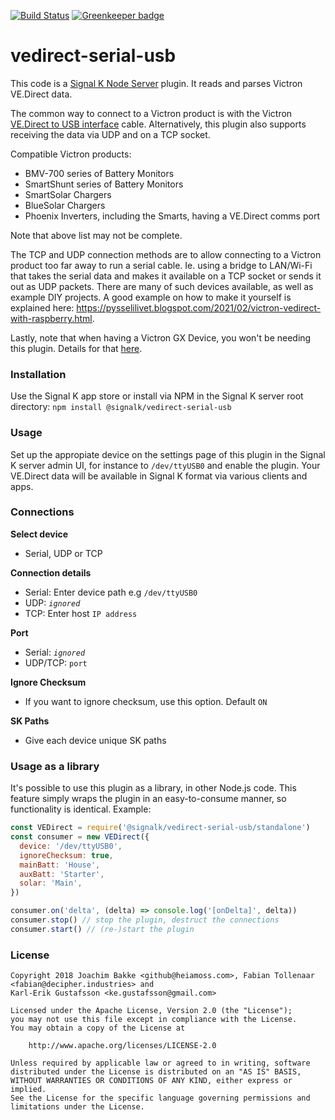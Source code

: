 [![Build Status](https://travis-ci.org/SignalK/vedirect-serial-usb.svg?branch=master)](https://travis-ci.org/SignalK/vedirect-serial-usb) [![Greenkeeper badge](https://badges.greenkeeper.io/SignalK/vedirect-serial-usb.svg)](https://greenkeeper.io/)

# vedirect-serial-usb

This code is a [Signal K Node Server](https://github.com/SignalK/signalk-server-node) plugin. It reads and parses Victron VE.Direct data.

The common way to connect to a Victron product is with the Victron [VE.Direct to USB interface](https://www.victronenergy.com/accessories/ve-direct-to-usb-interface) cable.
Alternatively, this plugin also supports receiving the data via UDP and on a TCP socket.

Compatible Victron products:

- BMV-700 series of Battery Monitors
- SmartShunt series of Battery Monitors
- SmartSolar Chargers
- BlueSolar Chargers
- Phoenix Inverters, including the Smarts, having a VE.Direct comms port

Note that above list may not be complete.

The TCP and UDP connection methods are to allow connecting to a Victron product
too far away to run a serial cable. Ie. using a bridge to LAN/Wi-Fi that takes
the serial data and makes it available on a TCP socket or sends it out as UDP
packets. There are many of such devices available, as well as example DIY projects.
A good example on how to make it yourself is explained here:
https://pysselilivet.blogspot.com/2021/02/victron-vedirect-with-raspberry.html.

Lastly, note that when having a Victron GX Device, you won't be needing this
plugin. Details for that [here](https://github.com/sbender9/signalk-venus-plugin).

### Installation

Use the Signal K app store or install via NPM in the Signal K server root directory: `npm install @signalk/vedirect-serial-usb`

### Usage

Set up the appropiate device on the settings page of this plugin in the Signal K server admin UI, for instance to `/dev/ttyUSB0` and enable the plugin. Your VE.Direct data will be available in Signal K format via various clients and apps.

### Connections

**Select device**

- Serial, UDP or TCP

**Connection details**

- Serial: Enter device path e.g `/dev/ttyUSB0`
- UDP: _`ignored`_
- TCP: Enter host `IP address`

**Port**

- Serial: _`ignored`_
- UDP/TCP: `port`

**Ignore Checksum**

- If you want to ignore checksum, use this option. Default `ON`

**SK Paths**

- Give each device unique SK paths

### Usage as a library

It's possible to use this plugin as a library, in other Node.js code. This feature simply wraps the plugin in an easy-to-consume manner, so functionality is identical. Example:

```javascript
const VEDirect = require('@signalk/vedirect-serial-usb/standalone')
const consumer = new VEDirect({
  device: '/dev/ttyUSB0',
  ignoreChecksum: true,
  mainBatt: 'House',
  auxBatt: 'Starter',
  solar: 'Main',
})

consumer.on('delta', (delta) => console.log('[onDelta]', delta))
consumer.stop() // stop the plugin, destruct the connections
consumer.start() // (re-)start the plugin
```

### License

```
Copyright 2018 Joachim Bakke <github@heiamoss.com>, Fabian Tollenaar <fabian@decipher.industries> and
Karl-Erik Gustafsson <ke.gustafsson@gmail.com>

Licensed under the Apache License, Version 2.0 (the "License");
you may not use this file except in compliance with the License.
You may obtain a copy of the License at

    http://www.apache.org/licenses/LICENSE-2.0

Unless required by applicable law or agreed to in writing, software
distributed under the License is distributed on an "AS IS" BASIS,
WITHOUT WARRANTIES OR CONDITIONS OF ANY KIND, either express or implied.
See the License for the specific language governing permissions and
limitations under the License.
```
